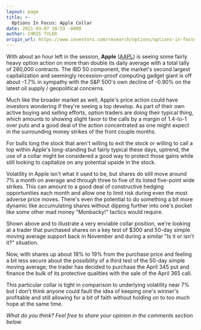 ```yaml
---
layout: page
title: >-
  Options In Focus: Apple Collar
date: 2011-03-07 18:53 -0800
author: CHRIS TYLER
origin_url: https://www.investors.com/research/options/options-in-focus-apple-collar/
---
```






With about an hour left in the session, **Apple** ([AAPL](https://research.investors.com/quote.aspx?symbol=AAPL)) is seeing some fairly heavy option action on more than double its daily average with a total tally of 280,000 contracts. The IBD 50 component, the market's second largest capitalization and seemingly recession-proof computing gadget giant is off about -1.7% in sympathy with the S&P 500's own decline of -0.90% on the latest oil supply / geopolitical concerns. 

  

Much like the broader market as well, Apple's price action could have investors wondering if they're seeing a top develop. As part of their own active buying and selling efforts, option traders are doing their typical thing, which amounts to showing slight favor to the calls by a margin of 1.4-to-1 over puts and a good deal of the action concentrated as one might expect in the surrounding money strikes of the front couple months. 

  

For bulls long the stock that aren't willing to exit the stock or willing to call a top within Apple's long-standing but fairly typical these days, uptrend, the use of a collar might be considered a good way to protect those gains while still looking to capitalize on any potential upside in the stock. 

  

Volatility in Apple isn't what it used to be, but shares do still move around 7% a month on average and through three to five of its listed five-point wide strikes. This can amount to a good deal of constructive hedging opportunities each month and allow one to limit risk during even the most adverse price moves. There's even the potential to do something a bit more dynamic like accumulating shares without dipping further into one's pocket like some other mad money "Monbacky!" tactics would require. 

  

  

Shown above and to illustrate a very enviable collar position, we're looking at a trader that purchased shares on a key test of $300 and 50-day simple moving average support back in November and during a similar "Is it or isn't it?" situation.

  

Now, with shares up about 18% to 19% from the purchase price and feeling a bit less secure about the possibility of a third test of the 50-day simple moving average; the trader has decided to purchase the April 345 put and finance the bulk of its protective qualities with the sale of the April 365 call.

  

This particular collar is tight in comparison to underlying volatility near 7% but I don't think anyone could fault the idea of keeping one's winner's profitable and still allowing for a bit of faith without holding on to too much hope at the same time.

  

*What do you think? Feel free to share your opinion in the comments section below.*




